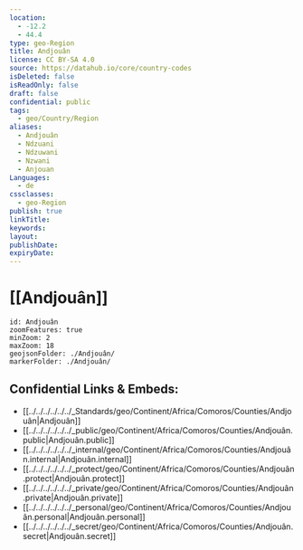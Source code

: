 ```yaml
---
location:
  - -12.2
  - 44.4
type: geo-Region
title: Andjouân
license: CC BY-SA 4.0
source: https://datahub.io/core/country-codes
isDeleted: false
isReadOnly: false
draft: false
confidential: public
tags:
  - geo/Country/Region
aliases:
  - Andjouân
  - Ndzuani
  - Ndzuwani
  - Nzwani
  - Anjouan
Languages:
  - de
cssclasses:
  - geo-Region
publish: true
linkTitle: 
keywords: 
layout: 
publishDate: 
expiryDate:
---
```


# [[Andjouân]] 

```leaflet
id: Andjouân
zoomFeatures: true 
minZoom: 2 
maxZoom: 18
geojsonFolder: ./Andjouân/
markerFolder: ./Andjouân/
```


## Confidential Links & Embeds: 
- [[../../../../../../_Standards/geo/Continent/Africa/Comoros/Counties/Andjouân|Andjouân]] 
- [[../../../../../../_public/geo/Continent/Africa/Comoros/Counties/Andjouân.public|Andjouân.public]] 
- [[../../../../../../_internal/geo/Continent/Africa/Comoros/Counties/Andjouân.internal|Andjouân.internal]] 
- [[../../../../../../_protect/geo/Continent/Africa/Comoros/Counties/Andjouân.protect|Andjouân.protect]] 
- [[../../../../../../_private/geo/Continent/Africa/Comoros/Counties/Andjouân.private|Andjouân.private]] 
- [[../../../../../../_personal/geo/Continent/Africa/Comoros/Counties/Andjouân.personal|Andjouân.personal]] 
- [[../../../../../../_secret/geo/Continent/Africa/Comoros/Counties/Andjouân.secret|Andjouân.secret]] 

